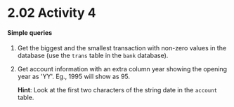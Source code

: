 # 2.02 Activity 4

#### Simple queries

1. Get the biggest and the smallest transaction with non-zero values in the database (use the `trans` table in the `bank` database).
2. Get account information with an extra column year showing the opening year as 'YY'. Eg., 1995 will show as 95. 
 
   **Hint**: Look at the first two characters of the string date in the `account` table.
